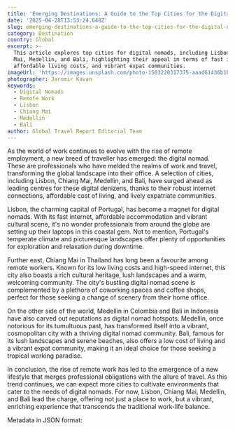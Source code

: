 ```yaml
---
title: 'Emerging Destinations: A Guide to the Top Cities for the Digital Nomad'
date: '2025-04-28T13:53:24.648Z'
slug: emerging-destinations-a-guide-to-the-top-cities-for-the-digital-nomad
category: Destination
country: Global
excerpt: >-
  This article explores top cities for digital nomads, including Lisbon, Chiang
  Mai, Medellin, and Bali, highlighting their appeal in terms of fast internet,
  affordable living costs, and vibrant expat communities.
imageUrl: 'https://images.unsplash.com/photo-1503220317375-aaad61436b1b'
photographer: Jaromir Kavan
keywords:
  - Digital Nomads
  - Remote Work
  - Lisbon
  - Chiang Mai
  - Medellin
  - Bali
author: Global Travel Report Editorial Team
---
```

As the world of work continues to evolve with the rise of remote employment, a new breed of traveller has emerged: the digital nomad. These are professionals who have melded the realms of work and travel, transforming the global landscape into their office. A selection of cities, including Lisbon, Chiang Mai, Medellin, and Bali, have surged ahead as leading centres for these digital denizens, thanks to their robust internet connections, affordable cost of living, and lively expatriate communities.

Lisbon, the charming capital of Portugal, has become a magnet for digital nomads. With its fast internet, affordable accommodation and vibrant cultural scene, it's no wonder professionals from around the globe are setting up their laptops in this coastal gem. Not to mention, Portugal's temperate climate and picturesque landscapes offer plenty of opportunities for exploration and relaxation during downtime.

Further east, Chiang Mai in Thailand has long been a favourite among remote workers. Known for its low living costs and high-speed internet, this city also boasts a rich cultural heritage, lush landscapes and a warm, welcoming community. The city's bustling digital nomad scene is complemented by a plethora of coworking spaces and coffee shops, perfect for those seeking a change of scenery from their home office.

On the other side of the world, Medellin in Colombia and Bali in Indonesia have also carved out reputations as digital nomad hotspots. Medellin, once notorious for its tumultuous past, has transformed itself into a vibrant, cosmopolitan city with a thriving digital nomad community. Bali, famous for its lush landscapes and serene beaches, also offers a low cost of living and a vibrant expat community, making it an ideal choice for those seeking a tropical working paradise.

In conclusion, the rise of remote work has led to the emergence of a new lifestyle that merges professional obligations with the allure of travel. As this trend continues, we can expect more cities to cultivate environments that cater to the needs of digital nomads. For now, Lisbon, Chiang Mai, Medellin, and Bali lead the charge, offering not just a place to work, but a vibrant, enriching experience that transcends the traditional work-life balance.

Metadata in JSON format:
